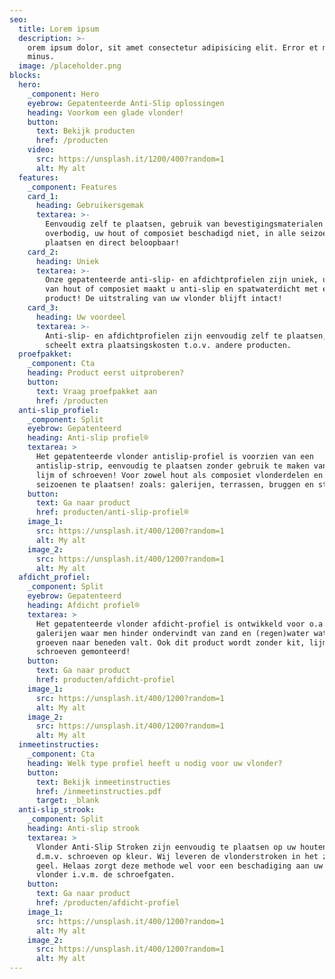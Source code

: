 ```yaml
---
seo:
  title: Lorem ipsum
  description: >-
    orem ipsum dolor, sit amet consectetur adipisicing elit. Error et magni
    minus.
  image: /placeholder.png
blocks:
  hero:
    _component: Hero
    eyebrow: Gepatenteerde Anti-Slip oplossingen
    heading: Voorkom een glade vlonder!
    button:
      text: Bekijk producten
      href: /producten
    video:
      src: https://unsplash.it/1200/400?random=1
      alt: My alt
  features:
    _component: Features
    card_1:
      heading: Gebruikersgemak
      textarea: >-
        Eenvoudig zelf te plaatsen, gebruik van bevestigingsmaterialen is
        overbodig, uw hout of composiet beschadigd niet, in alle seizoenen te
        plaatsen en direct beloopbaar!
    card_2:
      heading: Uniek
      textarea: >-
        Onze gepatenteerde anti-slip- en afdichtprofielen zijn uniek, uw vlonder
        van hout of composiet maakt u anti-slip en spatwaterdicht met een
        product! De uitstraling van uw vlonder blijft intact!
    card_3:
      heading: Uw voordeel
      textarea: >-
        Anti-slip- en afdichtprofielen zijn eenvoudig zelf te plaatsen, dat
        scheelt extra plaatsingskosten t.o.v. andere producten. 
  proefpakket:
    _component: Cta
    heading: Product eerst uitproberen?
    button:
      text: Vraag proefpakket aan
      href: /producten
  anti-slip_profiel:
    _component: Split
    eyebrow: Gepatenteerd
    heading: Anti-slip profiel®
    textarea: >
      Het gepatenteerde vlonder antislip-profiel is voorzien van een
      antislip-strip, eenvoudig te plaatsen zonder gebruik te maken van kit,
      lijm of schroeven! Voor zowel hout als composiet vlonderdelen en in alle
      seizoenen te plaatsen! zoals: galerijen, terrassen, bruggen en steigers.
    button:
      text: Ga naar product
      href: producten/anti-slip-profiel®
    image_1:
      src: https://unsplash.it/400/1200?random=1
      alt: My alt
    image_2:
      src: https://unsplash.it/400/1200?random=1
      alt: My alt
  afdicht_profiel:
    _component: Split
    eyebrow: Gepatenteerd
    heading: Afdicht profiel®
    textarea: >
      Het gepatenteerde vlonder afdicht-profiel is ontwikkeld voor o.a.
      galerijen waar men hinder ondervindt van zand en (regen)water wat door de
      groeven naar beneden valt. Ook dit product wordt zonder kit, lijm of
      schroeven gemonteerd!
    button:
      text: Ga naar product
      href: producten/afdicht-profiel
    image_1:
      src: https://unsplash.it/400/1200?random=1
      alt: My alt
    image_2:
      src: https://unsplash.it/400/1200?random=1
      alt: My alt
  inmeetinstructies:
    _component: Cta
    heading: Welk type profiel heeft u nodig voor uw vlonder?
    button:
      text: Bekijk inmeetinstructies
      href: /inmeetinstructies.pdf
      target: _blank
  anti-slip_strook:
    _component: Split
    heading: Anti-slip strook
    textarea: >
      Vlonder Anti-Slip Stroken zijn eenvoudig te plaatsen op uw houten vlonder
      d.m.v. schroeven op kleur. Wij leveren de vlonderstroken in het zwart en
      geel. Helaas zorgt deze methode wel voor een beschadiging aan uw houten
      vlonder i.v.m. de schroefgaten.
    button:
      text: Ga naar product
      href: /producten/afdicht-profiel
    image_1:
      src: https://unsplash.it/400/1200?random=1
      alt: My alt
    image_2:
      src: https://unsplash.it/400/1200?random=1
      alt: My alt
---
```

